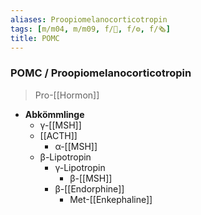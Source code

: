 ```yaml
---
aliases: Proopiomelanocorticotropin
tags: [m/m04, m/m09, f/🧪, f/⚙️, f/🗞️]
title: POMC
---
```

### POMC / Proopiomelanocorticotropin
> Pro-[[Hormon]]
- **Abkömmlinge**
	- γ-[[MSH]]
	- [[ACTH]]
		- α-[[MSH]]
	- β-Lipotropin
		- γ-Lipotropin
			- β-[[MSH]]
		- β-[[Endorphine]]
			- Met-[[Enkephaline]]